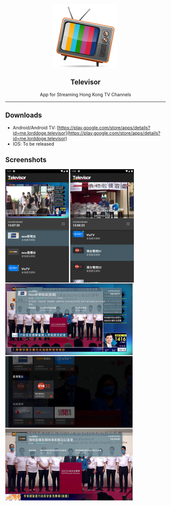 <div align="center">
    <img src="resx/Assets_Icon.png" alt="Logo" width="200px" />
</div>

<div align="center">

## Televisor

App for Streaming Hong Kong TV Channels

</div>

---

<div>

## Downloads

- Android/Android TV: [https://play.google.com/store/apps/details?id=me.lorddoge.televisor](https://play.google.com/store/apps/details?id=me.lorddoge.televisor)
- IOS: To be released

## Screenshots

<img src="resx/Screenshot_20220508_130807.png" alt="Screenshot 1" width="200px" />
<img src="resx/Screenshot_20220508_130829.png" alt="Screenshot 1" width="200px" />
<img src="resx/Screenshot_20220508_131419.png" alt="Screenshot 1" width="400px" />
<img src="resx/Screenshot_20220508_131510.png" alt="Screenshot 1" width="400px" />
<img src="resx/Screenshot_20220508_131438.png" alt="Screenshot 1" width="400px" />


</div>
